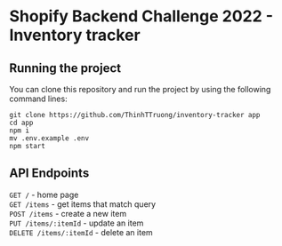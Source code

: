 #  Shopify Backend Challenge 2022 - Inventory tracker

## Running the project
You can clone this repository and run the project by using the following command lines:
```
git clone https://github.com/ThinhTTruong/inventory-tracker app 
cd app 
npm i 
mv .env.example .env 
npm start 
```

## API Endpoints

<code>GET /</code> - home page \
<code>GET /items</code> - get items that match query \
<code>POST /items</code> - create a new item \
<code>PUT /items/:itemId</code> - update an item \
<code>DELETE /items/:itemId</code> - delete an item 
